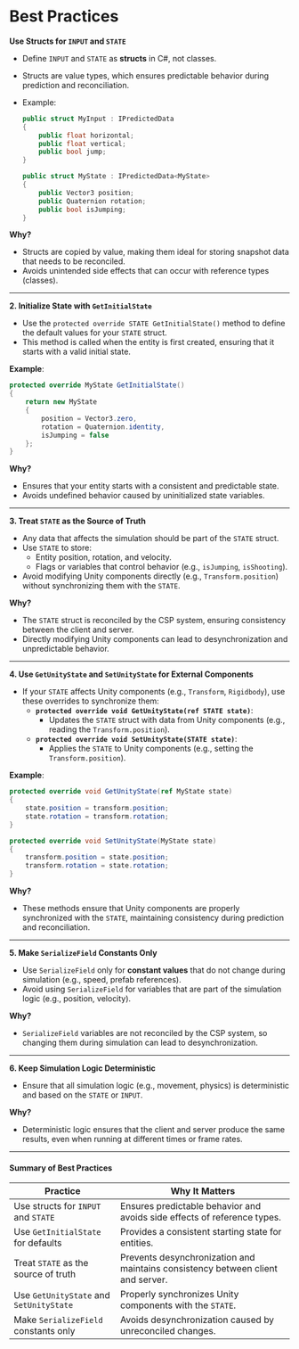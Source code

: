 # Best Practices

**Use Structs for `INPUT` and `STATE`**

* Define `INPUT` and `STATE` as **structs** in C#, not classes.
* Structs are value types, which ensures predictable behavior during prediction and reconciliation.
*   Example:

    ```csharp
    public struct MyInput : IPredictedData
    {
        public float horizontal;
        public float vertical;
        public bool jump;
    }

    public struct MyState : IPredictedData<MyState>
    {
        public Vector3 position;
        public Quaternion rotation;
        public bool isJumping;
    }
    ```

**Why?**

* Structs are copied by value, making them ideal for storing snapshot data that needs to be reconciled.
* Avoids unintended side effects that can occur with reference types (classes).

***

**2. Initialize State with `GetInitialState`**

* Use the `protected override STATE GetInitialState()` method to define the default values for your `STATE` struct.
* This method is called when the entity is first created, ensuring that it starts with a valid initial state.

**Example**:

```csharp
protected override MyState GetInitialState()
{
    return new MyState
    {
        position = Vector3.zero,
        rotation = Quaternion.identity,
        isJumping = false
    };
}
```

**Why?**

* Ensures that your entity starts with a consistent and predictable state.
* Avoids undefined behavior caused by uninitialized state variables.

***

**3. Treat `STATE` as the Source of Truth**

* Any data that affects the simulation should be part of the `STATE` struct.
* Use `STATE` to store:
  * Entity position, rotation, and velocity.
  * Flags or variables that control behavior (e.g., `isJumping`, `isShooting`).
* Avoid modifying Unity components directly (e.g., `Transform.position`) without synchronizing them with the `STATE`.

**Why?**

* The `STATE` struct is reconciled by the CSP system, ensuring consistency between the client and server.
* Directly modifying Unity components can lead to desynchronization and unpredictable behavior.

***

**4. Use `GetUnityState` and `SetUnityState` for External Components**

* If your `STATE` affects Unity components (e.g., `Transform`, `Rigidbody`), use these overrides to synchronize them:
  * **`protected override void GetUnityState(ref STATE state)`**:
    * Updates the `STATE` struct with data from Unity components (e.g., reading the `Transform.position`).
  * **`protected override void SetUnityState(STATE state)`**:
    * Applies the `STATE` to Unity components (e.g., setting the `Transform.position`).

**Example**:

```csharp
protected override void GetUnityState(ref MyState state)
{
    state.position = transform.position;
    state.rotation = transform.rotation;
}

protected override void SetUnityState(MyState state)
{
    transform.position = state.position;
    transform.rotation = state.rotation;
}
```

**Why?**

* These methods ensure that Unity components are properly synchronized with the `STATE`, maintaining consistency during prediction and reconciliation.

***

**5. Make `SerializeField` Constants Only**

* Use `SerializeField` only for **constant values** that do not change during simulation (e.g., speed, prefab references).
* Avoid using `SerializeField` for variables that are part of the simulation logic (e.g., position, velocity).

**Why?**

* `SerializeField` variables are not reconciled by the CSP system, so changing them during simulation can lead to desynchronization.

***

**6. Keep Simulation Logic Deterministic**

* Ensure that all simulation logic (e.g., movement, physics) is deterministic and based on the `STATE` or `INPUT`.

**Why?**

* Deterministic logic ensures that the client and server produce the same results, even when running at different times or frame rates.

***

#### Summary of Best Practices

| **Practice**                            | **Why It Matters**                                                              |
| --------------------------------------- | ------------------------------------------------------------------------------- |
| Use structs for `INPUT` and `STATE`     | Ensures predictable behavior and avoids side effects of reference types.        |
| Use `GetInitialState` for defaults      | Provides a consistent starting state for entities.                              |
| Treat `STATE` as the source of truth    | Prevents desynchronization and maintains consistency between client and server. |
| Use `GetUnityState` and `SetUnityState` | Properly synchronizes Unity components with the `STATE`.                        |
| Make `SerializeField` constants only    | Avoids desynchronization caused by unreconciled changes.                        |
